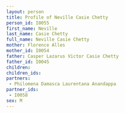 ```yaml
---
layout: person
title: Profile of Neville Casie Chetty
person_id: I0055
first_name: Neville
last_name: Casie Chetty
full_name: Neville Casie Chetty
mother: Florence Alles
mother_id: I0054
father: Casper Lazarus Victor Casie Chetty
father_id: I0045
children:
children_ids:
partners:
 - Philomena Damasca Laurentana Anandappa
partner_ids:
 - I0058
sex: M
---
```


